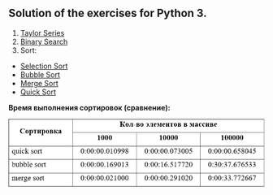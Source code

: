 ## Solution of the exercises for Python 3.

1. [Taylor Series](https://github.com/ZaytsevNS/python_practice/blob/main/taylor_series/taylor.py)
2. [Binary Search](https://github.com/ZaytsevNS/python_practice/blob/main/labs/binary_search.py)
3. Sort:
- [Selection Sort](https://github.com/ZaytsevNS/python_practice/blob/main/labs/selection_sort.py)
- [Bubble Sort](https://github.com/ZaytsevNS/python_practice/blob/main/labs/bubble_sort.py)
- [Merge Sort](https://github.com/ZaytsevNS/python_practice/blob/main/labs/merge_sort.py)
- [Quick Sort](https://github.com/ZaytsevNS/python_practice/blob/main/labs/quick_sort.py)

**Время выполнения сортировок (сравнение):**

![Time](https://github.com/ZaytsevNS/python_practice/blob/main/labs/sort_time.jpg)
